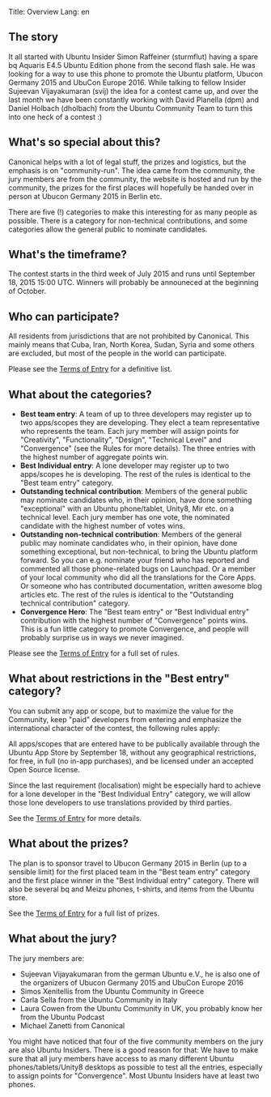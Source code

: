 Title: Overview
Lang: en

The story
---------

It all started with Ubuntu Insider Simon Raffeiner (sturmflut) having a
spare bq Aquaris E4.5 Ubuntu Edition phone from the second flash sale.
He was looking for a way to use this phone to promote the Ubuntu
platform, Ubucon Germany 2015 and UbuCon Europe 2016. While talking to
fellow Insider Sujeevan Vijayakumaran (svij) the idea for a contest came
up, and over the last month we have been constantly working with David
Planella (dpm) and Daniel Holbach (dholbach) from the Ubuntu Community
Team to turn this into one heck of a contest :)

What's so special about this?
-----------------------------

Canonical helps with a lot of legal stuff, the prizes and logistics, but
the emphasis is on "community-run". The idea came from the community,
the jury members are from the community, the website is hosted and run
by the community, the prizes for the first places will hopefully be
handed over in person at Ubucon Germany 2015 in Berlin etc.

There are five (!) categories to make this interesting for as many
people as possible. There is a category for non-technical contributions,
and some categories allow the general public to nominate candidates.

What's the timeframe?
---------------------

The contest starts in the third week of July 2015 and runs until
September 18, 2015 15:00 UTC. Winners will probably be announeced at the
beginning of October.

Who can participate?
--------------------

All residents from jurisdictions that are not prohibited by Canonical.
This mainly means that Cuba, Iran, North Korea, Sudan, Syria and some
others are excluded, but most of the people in the world can
participate.

Please see the [Terms of
Entry]({filename}/files/UbuContest-Termsofentry_0.pdf) for a
definitive list.

What about the categories?
--------------------------

-   **Best team entry**: A team of up to three developers may register
    up to two apps/scopes they are developing. They elect a team
    representative who represents the team. Each jury member will assign
    points for "Creativity", "Functionality", "Design", "Technical
    Level" and "Convergence" (see the Rules for more details). The three
    entries with the highest number of aggregate points win.
-   **Best Individual entry**: A lone developer may register up to two
    apps/scopes he is developing. The rest of the rules is identical to
    the "Best team entry" category.
-   **Outstanding technical contribution**: Members of the general
    public may nominate candidates who, in their opinion, have done
    something "exceptional" with an Ubuntu phone/tablet, Unity8, Mir
    etc. on a technical level. Each jury member has one vote, the
    nominated candidate with the highest number of votes wins.
-   **Outstanding non-technical contribution**: Members of the general
    public may nominate candidates who, in their opinion, have done
    something exceptional, but non-technical, to bring the Ubuntu
    platform forward. So you can e.g. nominate your friend who has
    reported and commented all those phone-related bugs on Launchpad. Or
    a member of your local community who did all the translations for
    the Core Apps. Or someone who has contributed documentation, written
    awesome blog articles etc. The rest of the rules is identical to the
    "Outstanding technical contribution" category.
-   **Convergence Hero**: The "Best team entry" or "Best Individual
    entry" contribution with the highest number of "Convergence" points
    wins. This is a fun little category to promote Convergence, and
    people will probably surprise us in ways we never imagined.

Please see the [Terms of
Entry]({filename}/files/UbuContest-Termsofentry_0.pdf) for a full
set of rules.

What about restrictions in the "Best entry" category?
-----------------------------------------------------

You can submit any app or scope, but to maximize the value for the
Community, keep "paid" developers from entering and emphasize the
international character of the contest, the following rules apply:

All apps/scopes that are entered have to be publically available through
the Ubuntu App Store by September 18, without any geographical
restrictions, for free, in full (no in-app purchases), and be licensed
under an accepted Open Source license.

Since the last requirement (localisation) might be especially hard to
achieve for a lone developer in the "Best Individual Entry" category, we
will allow those lone developers to use translations provided by third
parties.

See the [Terms of
Entry]({filename}/files/UbuContest-Termsofentry_0.pdf) for more
details.

What about the prizes?
----------------------

The plan is to sponsor travel to Ubucon Germany 2015 in Berlin (up to a
sensible limit) for the first placed team in the "Best team entry"
category and the first place winner in the "Best Individual entry"
category. There will also be several bq and Meizu phones, t-shirts, and
items from the Ubuntu store.

See the [Terms of
Entry]({filename}/files/UbuContest-Termsofentry_0.pdf) for a full
list of prizes.

What about the jury?
--------------------

The jury members are:

-   Sujeevan Vijayakumaran from the german Ubuntu e.V., he is also one
    of the organizers of Ubucon Germany 2015 and UbuCon Europe 2016
-   Simos Xenitellis from the Ubuntu Community in Greece
-   Carla Sella from the Ubuntu Community in Italy
-   Laura Cowen from the Ubuntu Community in UK, you probably know her
    from the Ubuntu Podcast
-   Michael Zanetti from Canonical

You might have noticed that four of the five community members on the
jury are also Ubuntu Insiders. There is a good reason for that: We have
to make sure that all jury members have access to as many different
Ubuntu phones/tablets/Unity8 desktops as possible to test all the
entries, especially to assign points for "Convergence". Most Ubuntu
Insiders have at least two phones.
